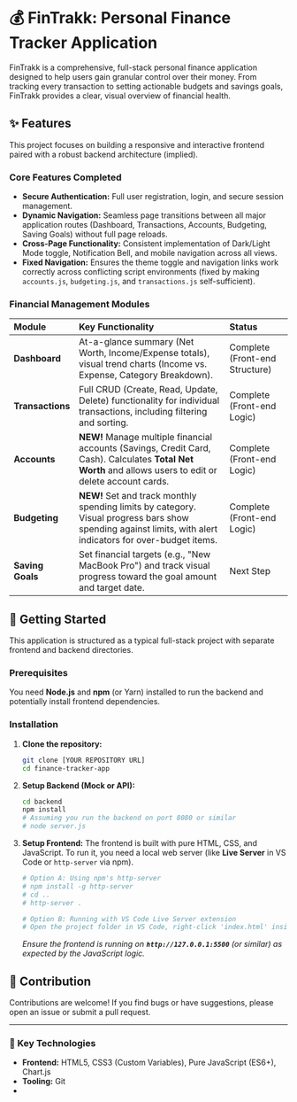# 💰 FinTrakk: Personal Finance Tracker Application

FinTrakk is a comprehensive, full-stack personal finance application designed to help users gain granular control over their money. From tracking every transaction to setting actionable budgets and savings goals, FinTrakk provides a clear, visual overview of financial health.

## ✨ Features

This project focuses on building a responsive and interactive frontend paired with a robust backend architecture (implied).

### Core Features Completed

* **Secure Authentication:** Full user registration, login, and secure session management.
* **Dynamic Navigation:** Seamless page transitions between all major application routes (Dashboard, Transactions, Accounts, Budgeting, Saving Goals) without full page reloads.
* **Cross-Page Functionality:** Consistent implementation of Dark/Light Mode toggle, Notification Bell, and mobile navigation across all views.
* **Fixed Navigation:** Ensures the theme toggle and navigation links work correctly across conflicting script environments (fixed by making `accounts.js`, `budgeting.js`, and `transactions.js` self-sufficient).

### Financial Management Modules

| Module | Key Functionality | Status |
| :--- | :--- | :--- |
| **Dashboard** | At-a-glance summary (Net Worth, Income/Expense totals), visual trend charts (Income vs. Expense, Category Breakdown). | Complete (Front-end Structure) |
| **Transactions** | Full CRUD (Create, Read, Update, Delete) functionality for individual transactions, including filtering and sorting. | Complete (Front-end Logic) |
| **Accounts** | **NEW!** Manage multiple financial accounts (Savings, Credit Card, Cash). Calculates **Total Net Worth** and allows users to edit or delete account cards. | Complete (Front-end Logic) |
| **Budgeting** | **NEW!** Set and track monthly spending limits by category. Visual progress bars show spending against limits, with alert indicators for over-budget items. | Complete (Front-end Logic) |
| **Saving Goals** | Set financial targets (e.g., "New MacBook Pro") and track visual progress toward the goal amount and target date. | Next Step |

## 🚀 Getting Started

This application is structured as a typical full-stack project with separate frontend and backend directories.

### Prerequisites

You need **Node.js** and **npm** (or Yarn) installed to run the backend and potentially install frontend dependencies.

### Installation

1.  **Clone the repository:**
    ```bash
    git clone [YOUR REPOSITORY URL]
    cd finance-tracker-app
    ```

2.  **Setup Backend (Mock or API):**
    ```bash
    cd backend
    npm install
    # Assuming you run the backend on port 8080 or similar
    # node server.js 
    ```

3.  **Setup Frontend:**
    The frontend is built with pure HTML, CSS, and JavaScript. To run it, you need a local web server (like **Live Server** in VS Code or `http-server` via npm).

    ```bash
    # Option A: Using npm's http-server
    # npm install -g http-server
    # cd ..
    # http-server .
    
    # Option B: Running with VS Code Live Server extension
    # Open the project folder in VS Code, right-click 'index.html' inside the 'frontend/auth' folder, and select 'Open with Live Server'.
    ```
    *Ensure the frontend is running on **`http://127.0.0.1:5500`** (or similar) as expected by the JavaScript logic.*




## 🤝 Contribution

Contributions are welcome! If you find bugs or have suggestions, please open an issue or submit a pull request.

---

### 🔑 Key Technologies

* **Frontend:** HTML5, CSS3 (Custom Variables), Pure JavaScript (ES6+), Chart.js
* **Tooling:** Git
* 
